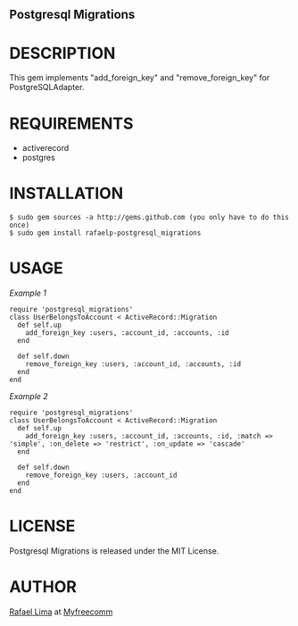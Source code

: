 ## Postgresql Migrations

# DESCRIPTION

This gem implements "add\_foreign\_key" and "remove\_foreign\_key" for PostgreSQLAdapter.

# REQUIREMENTS

* activerecord
* postgres

# INSTALLATION

    $ sudo gem sources -a http://gems.github.com (you only have to do this once)
    $ sudo gem install rafaelp-postgresql_migrations

# USAGE

*Example 1*

    require 'postgresql_migrations'
    class UserBelongsToAccount < ActiveRecord::Migration
      def self.up
        add_foreign_key :users, :account_id, :accounts, :id
      end

      def self.down
        remove_foreign_key :users, :account_id, :accounts, :id
      end
    end

*Example 2*

    require 'postgresql_migrations'
    class UserBelongsToAccount < ActiveRecord::Migration
      def self.up
        add_foreign_key :users, :account_id, :accounts, :id, :match => 'simple', :on_delete => 'restrict', :on_update => 'cascade'
      end

      def self.down
        remove_foreign_key :users, :account_id
      end
    end

# LICENSE

Postgresql Migrations is released under the MIT License.

# AUTHOR

[Rafael Lima](http://rafael.adm.br) at [Myfreecomm](http://myfreecomm.com.br)
